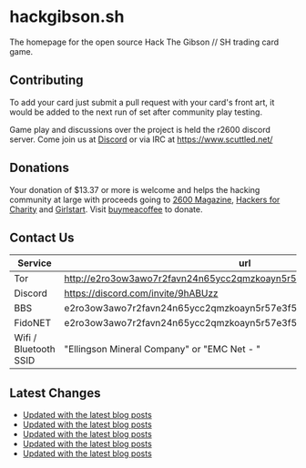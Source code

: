 # hackgibson.sh
The homepage for the open source Hack The Gibson // SH trading card game.


## Contributing

To add your card just submit a pull request with your card's front art, it would be added to the next run of set after community play testing.

Game play and discussions over the project is held the r2600 discord server. Come join us at [Discord](https://discord.com/invite/9hABUzz) or via IRC at https://www.scuttled.net/


## Donations

Your donation of $13.37 or more is welcome and helps the hacking community at large with proceeds going to [2600 Magazine](https://2600.com/), [Hackers for Charity](https://hackersforcharity.org) and [Girlstart](https://girlstart.org).  Visit [buymeacoffee](https://www.buymeacoffee.com/hackgibson.sh) to donate.


## Contact Us

Service | url
-|-
Tor | http://e2ro3ow3awo7r2favn24n65ycc2qmzkoayn5r57e3f56nvjwdcgg32ad.onion
Discord | https://discord.com/invite/9hABUzz
BBS | e2ro3ow3awo7r2favn24n65ycc2qmzkoayn5r57e3f56nvjwdcgg32ad.onion:23
FidoNET | e2ro3ow3awo7r2favn24n65ycc2qmzkoayn5r57e3f56nvjwdcgg32ad.onion:24554
Wifi / Bluetooth SSID | "Ellingson Mineral Company" or "EMC Net - <fidonet address>"

## Latest Changes
<!-- BLOG-POST-LIST:START -->
- [Updated with the latest blog posts](https://github.com/DFW2600/hackgibson.sh/commit/def0abf0824781993111e7e1973a10c728714375)
- [Updated with the latest blog posts](https://github.com/DFW2600/hackgibson.sh/commit/9e098c3146df311109e038675fa3a3039aa4c3e7)
- [Updated with the latest blog posts](https://github.com/DFW2600/hackgibson.sh/commit/6d5e9255614cbc534cb2c35d625f95880de9c06d)
- [Updated with the latest blog posts](https://github.com/DFW2600/hackgibson.sh/commit/2c531fc9ba7567b6b77e2d09f91a110654e11454)
- [Updated with the latest blog posts](https://github.com/DFW2600/hackgibson.sh/commit/9b38a67cbfbd97a79e06ea7c01abff749a974ec0)
<!-- BLOG-POST-LIST:END -->
